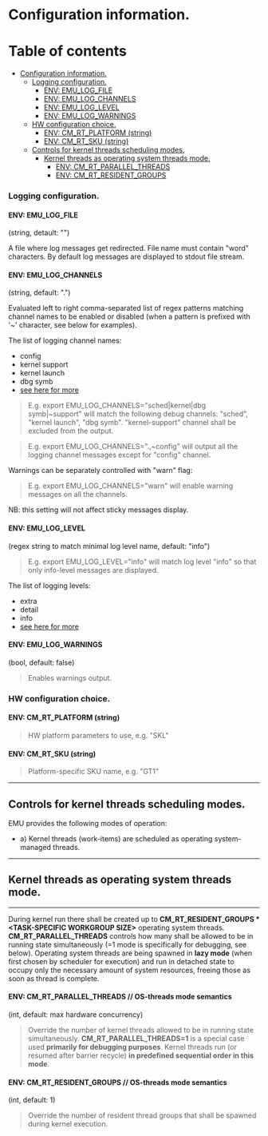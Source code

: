 
# Configuration information.

# Table of contents

- [Configuration information.](#configuration-information)
    - [Logging configuration.](#logging-configuration)
      - [ENV: EMU_LOG_FILE](#env-emu_log_file)
      - [ENV: EMU_LOG_CHANNELS](#env-emu_log_channels)
      - [ENV: EMU_LOG_LEVEL](#env-emu_log_level)
      - [ENV: EMU_LOG_WARNINGS](#env-emu_log_warnings)
    - [HW configuration choice.](#hw-configuration-choice)
      - [ENV: CM_RT_PLATFORM (string)](#env-cm_rt_platform-string)
      - [ENV: CM_RT_SKU (string)](#env-cm_rt_sku-string)
  - [Controls for kernel threads scheduling modes.](#controls-for-kernel-threads-scheduling-modes)
    - [Kernel threads as operating system threads mode.](#kernel-threads-as-operating-system-threads-mode)
      - [ENV: CM_RT_PARALLEL_THREADS](#env-cm_rt_parallel_threads)
      - [ENV: CM_RT_RESIDENT_GROUPS](#env-cm_rt_resident_groups)


### Logging configuration.

#### ENV: EMU_LOG_FILE 

(string, detault: "")

A file where log messages get redirected. File name must contain "word" characters.
By default log messages are displayed to stdout file stream.

#### ENV: EMU_LOG_CHANNELS

(string, default: ".")

Evaluated left to right comma-separated list of regex patterns matching channel names to be enabled
or disabled (when a pattern is prefixed with '~' character, see below for examples).

The list of logging channel names:

- config
- kernel support
- kernel launch
- dbg symb
- [see here for more](common/emu_log_flags.h)

> E.g. export EMU_LOG_CHANNELS="sched|kernel|dbg symb|~support" 
> will match the following debug channels: "sched", "kernel launch", "dbg symb".
> "kernel-support" channel shall be excluded from the output.

> E.g. export EMU_LOG_CHANNELS=".,~config" will output all the logging channel messages except for "config" channel. 

Warnings can be separately controlled with "warn" flag:

> E.g. export EMU_LOG_CHANNELS="warn" will enable warning messages on all the channels. 

NB: this setting will not affect sticky messages display.

#### ENV: EMU_LOG_LEVEL

(regex string to match minimal log level name, default: "info")

> E.g. export EMU_LOG_LEVEL="info" will match log level "info" so that only info-level messages are displayed. 

The list of logging levels:

- extra
- detail
- info
- [see here for more](common/emu_log_flags.h)

#### ENV: EMU_LOG_WARNINGS

(bool, default: false)

> Enables warnings output.

### HW configuration choice.

#### ENV: CM_RT_PLATFORM (string)

> HW platform parameters to use, e.g. "SKL"

#### ENV: CM_RT_SKU (string)

> Platform-specific SKU name, e.g. "GT1"

----
## Controls for kernel threads scheduling modes.

EMU provides the following modes of operation:

- a) Kernel threads (work-items) are scheduled as operating system-managed threads.

 
----

## Kernel threads as operating system threads mode.

----

During kernel run there shall be created up to **CM_RT_RESIDENT_GROUPS * \<TASK-SPECIFIC WORKGROUP SIZE>** operating system threads. **CM_RT_PARALLEL_THREADS** controls how many shall be allowed to be in running state simultaneously (=1 mode is specifically for debugging, see below). Operating system threads are being spawned in **lazy mode** (when first chosen by scheduler for execution) and run in detached state to occupy only the necessary amount of system resources, freeing those as soon as thread is complete.

#### ENV: CM_RT_PARALLEL_THREADS        // OS-threads mode semantics

(int, default: max hardware concurrency)

> Override the number of kernel threads allowed to be in running state simultaneously.
> **CM_RT_PARALLEL_THREADS=1** is a special case used **primarily for debugging purposes**. Kernel threads run (or resumed after barrier recycle) **in predefined sequential order in this mode**.

#### ENV: CM_RT_RESIDENT_GROUPS         // OS-threads mode semantics

(int, default: 1)

> Override the number of resident thread groups that shall be spawned during kernel execution.


